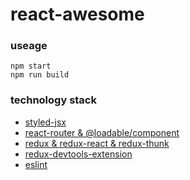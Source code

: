 # react-awesome

### useage
```
npm start
npm run build
```

### technology stack
* [styled-jsx](https://www.npmjs.com/package/styled-jsx)
* [react-router & @loadable/component](https://reacttraining.com/react-router/web/guides/quick-start)
* [redux & redux-react & redux-thunk](http://cn.redux.js.org/docs/react-redux/api.html)
* [redux-devtools-extension](https://github.com/zalmoxisus/redux-devtools-extension#usage)
* [eslint](https://cn.eslint.org/)
